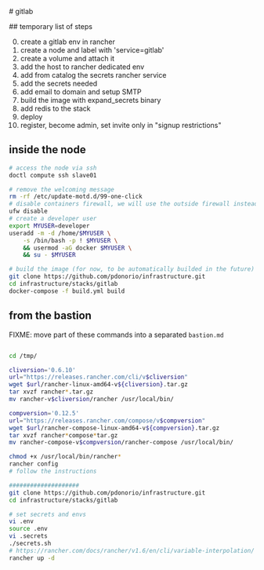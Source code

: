 
# gitlab

## temporary list of steps

0. create a gitlab env in rancher
1. create a node and label with 'service=gitlab'
2. create a volume and attach it 
3. add the host to rancher dedicated env
4. add from catalog the secrets rancher service
5. add the secrets needed 
6. add email to domain and setup SMTP
7. build the image with expand_secrets binary
8. add redis to the stack
9. deploy
10. register, become admin, set invite only in "signup restrictions"


## inside the node

```bash
# access the node via ssh
doctl compute ssh slave01

# remove the welcoming message
rm -rf /etc/update-motd.d/99-one-click
# disable containers firewall, we will use the outside firewall instead
ufw disable
# create a developer user
export MYUSER=developer
useradd -m -d /home/$MYUSER \
    -s /bin/bash -p ! $MYUSER \
    && usermod -aG docker $MYUSER \
    && su - $MYUSER

# build the image (for now, to be automatically builded in the future)
git clone https://github.com/pdonorio/infrastructure.git
cd infrastructure/stacks/gitlab
docker-compose -f build.yml build

```

## from the bastion

FIXME: move part of these commands into a separated `bastion.md`

```bash

cd /tmp/

cliversion='0.6.10'
url="https://releases.rancher.com/cli/v$cliversion"
wget $url/rancher-linux-amd64-v${cliversion}.tar.gz
tar xvzf rancher*.tar.gz
mv rancher-v$cliversion/rancher /usr/local/bin/

compversion='0.12.5'
url="https://releases.rancher.com/compose/v$compversion"
wget $url/rancher-compose-linux-amd64-v${compversion}.tar.gz
tar xvzf rancher*compose*tar.gz
mv rancher-compose-v$compversion/rancher-compose /usr/local/bin/

chmod +x /usr/local/bin/rancher*
rancher config
# follow the instructions

####################
git clone https://github.com/pdonorio/infrastructure.git
cd infrastructure/stacks/gitlab

# set secrets and envs
vi .env
source .env
vi .secrets
./secrets.sh
# https://rancher.com/docs/rancher/v1.6/en/cli/variable-interpolation/
rancher up -d

```
